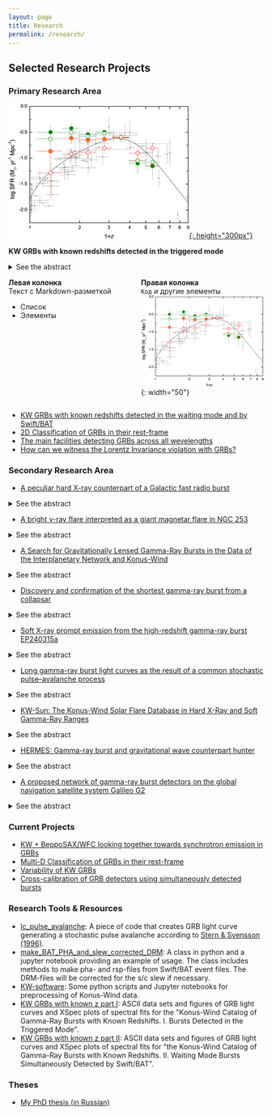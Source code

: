```yaml
---
layout: page
title: Research
permalink: /research/
---
```


## Selected Research Projects

### Primary Research Area
[![](assets/images/grbfr1.jpeg){: height="300px"}](https://ui.adsabs.harvard.edu/abs/2017ApJ...850..161T/abstract)

**KW GRBs with known redshifts detected in the triggered mode**
<details>
<summary>See the abstract</summary>
<div markdown="1">
In this catalog, we present the results of a systematic study of gamma-ray bursts (GRBs) with reliable redshift estimates detected in the triggered mode of the Konus-Wind (KW) experiment during the period from 1997 February to 2016 June. The sample consists of 150 GRBs (including 12 short/hard bursts) and represents the largest set of cosmological GRBs studied to date over a broad energy band. From the temporal and spectral analyses of the sample, we provide the burst durations, the spectral lags, the results of spectral fits with two model functions, the total energy fluences, and the peak energy fluxes. Based on the GRB redshifts, which span the range 0.1≤slant z≤slant 5, we estimate the rest-frame, isotropic-equivalent energy, and peak luminosity. For 32 GRBs with reasonably constrained jet breaks, we provide the collimation-corrected values of the energetics. We consider the behavior of the rest-frame GRB parameters in the hardness-duration and hardness-intensity planes, and confirm the “Amati” and “Yonetoku” relations for Type II GRBs. The correction for the jet collimation does not improve these correlations for the KW sample. We discuss the influence of instrumental selection effects on the GRB parameter distributions and estimate the KW GRB detection horizon, which extends to z∼ 16.6, stressing the importance of GRBs as probes of the early universe. Accounting for the instrumental bias, we estimate the KW GRB luminosity evolution, luminosity and isotropic-energy functions, and the evolution of the GRB formation rate, which are in general agreement with those obtained in previous studies.
</div>
</details>

<div style="display: grid; grid-template-columns: 1fr 1fr; gap: 20px;">
<div markdown="1">

**Левая колонка**  
Текст с Markdown-разметкой  
- Список
- Элементы

</div>
<div markdown="1">

**Правая колонка**  
`Код` и другие элементы  
![Иконка](assets/images/grbfr1.jpeg){: width="50"}

</div>
</div>

- [KW GRBs with known redshifts detected in the waiting mode and by Swift/BAT](https://ui.adsabs.harvard.edu/abs/2021ApJ...908...83T/abstract)
- [2D Classification of GRBs in their rest-frame](https://ui.adsabs.harvard.edu/abs/2025A%26A...698A.169T/abstract)
- [The main facilities detecting GRBs across all wevelengths](https://ui.adsabs.harvard.edu/abs/2022Univ....8..373T/abstract)
- [How can we witness the Lorentz Invariance violation with GRBs?](https://ui.adsabs.harvard.edu/abs/2023Univ....9..359T/abstract)

<!--#### Related Publications
- Paper Title (Year) [Link](#)
- Paper Title (Year) [Link](#)-->

### Secondary Research Area
<!-- - [Soft X-ray prompt emission from the high-redshift gamma-ray burst EP240315a](https://ui.adsabs.harvard.edu/abs/2025NatAs...9..564L/abstract)-->
- [A peculiar hard X-ray counterpart of a Galactic fast radio burst](https://ui.adsabs.harvard.edu/abs/2021NatAs...5..372R/abstract)
<details>
<summary>See the abstract</summary>
<div markdown="1">
Fast radio bursts (FRBs) are bright, millisecond-scale radio flashes of unknown physical origin. Young, highly magnetized, isolated neutron stars—magnetars—have been suggested as the most promising candidates for FRB progenitors owing to their energetics and high X-ray flaring activity. Here we report the detection with Konus-Wind of a hard X-ray event of 28 April 2020 temporally coincident with a bright, two-peak radio burst4,5 in the direction of Galactic magnetar SGR 1935+2154, with properties remarkably similar to those of FRBs. We show that the two peaks of the double-peaked X-ray burst coincide in time with the radio peaks and infer a common source and the association of these phenomena. An unusual hardness of the X-ray spectrum strongly distinguishes the 28 April event among multiple `ordinary' flares from SGR 1935+2154. A recent non-detection of radio emission from about 100 typical soft bursts from SGR 1935+2154 favours the idea that bright, FRB-like magnetar signals are associated with rare, hard-spectrum X-ray bursts. The implied rate of these hard X-ray bursts (~0.04 yr−1 magnetar−1) appears consistent with the rate estimate4 of SGR 1935+2154-like radio bursts (0.007-0.04 yr−1 magnetar−1).
</div>
</details>

- [A bright γ-ray flare interpreted as a giant magnetar flare in NGC 253](https://ui.adsabs.harvard.edu/abs/2021Natur.589..211S/abstract)
<details>
<summary>See the abstract</summary>
<div markdown="1">
Soft γ-ray repeaters exhibit bursting emission in hard X-rays and soft γ-rays. During the active phase, they emit random short (milliseconds to several seconds long), hard-X-ray bursts, with peak luminosities of 10^36 to 10^43 erg per second. Occasionally, a giant flare with an energy of around 10^44 to 10^46 erg is emitted. These phenomena are thought to arise from neutron stars with extremely high magnetic fields (10^14 to 10^15 gauss), called magnetars. A portion of the second-long initial pulse of a giant flare in some respects mimics short γ-ray bursts, which have recently been identified as resulting from the merger of two neutron stars accompanied by gravitational-wave emission. Two γ-ray bursts, GRB 051103 and GRB 070201, have been associated with giant flares. Here we report observations of the γ-ray burst GRB 200415A, which we localized to a 20-square-arcmin region of the starburst galaxy NGC 253, located about 3.5 million parsecs away. The burst had a sharp, millisecond-scale hard spectrum in the initial pulse, which was followed by steady fading and softening over 0.2 seconds. The energy released (roughly 1.3 × 10^46 erg) is similar to that of the superflare from the Galactic soft γ-ray repeater SGR 1806-20 (roughly 2.3 × 10^46 erg). We argue that GRB 200415A is a giant flare from a magnetar in NGC 253.
</div>
</details>

- [A Search for Gravitationally Lensed Gamma-Ray Bursts in the Data of the Interplanetary Network and Konus-Wind](https://ui.adsabs.harvard.edu/abs/2019ApJ...871..121H/abstract)
<details>
<summary>See the abstract</summary>
<div markdown="1">
We examine a sample of 2301 gamma-ray bursts, detected by Konus-Wind in the triggered mode between 1994 and 2017 and localized by the interplanetary network (IPN), for evidence of gravitational lensing. We utilize all the available gamma-ray burst (GRB) data: time histories, localizations, and energy spectra. We employ common IPN techniques to find and quantify similarities in the light curves of 2,646,150 burst pairs, and for the pairs with significant similarities, we examine their IPN localizations to determine whether they are consistent with a common origin. For pairs that are consistent, we derive and compare energy spectra, and compute a figure of merit that allows us to compare and rank burst pairs. We conduct both a blind search, between all possible burst pairs, and a targeted search, between pairs in which one burst has both a spectroscopic redshift and an identification of an intervening system, as measured by one or more lower spectroscopic redshifts. We identify six pairs in the blind search that could be taken as evidence for lensing, but none are compelling enough to claim a detection with good confidence. No candidates were detected in the targeted search. For our GRB sample, we set an upper limit to the optical depth to lensing of 0.0033, which is comparable to that of optical sources. We conclude that proposed scenarios in which a large fraction of the GRB population is lensed are extremely unlikely.
</div>
</details>

- [Discovery and confirmation of the shortest gamma-ray burst from a collapsar](https://ui.adsabs.harvard.edu/abs/2021NatAs...5..917A/abstract)
<details>
<summary>See the abstract</summary>
<div markdown="1">
GRBs are among the brightest and most energetic events in the Universe. The duration and hardness distribution of GRBs has two clusters, now understood to reflect (at least) two different progenitors. Short-hard GRBs (SGRBs; T90 < 2 s) arise from compact binary mergers, and long-soft GRBs (LGRBs; T90 > 2 s) have been attributed to the collapse of peculiar massive stars (collapsars). The discovery of SN 1998bw/GRB 980425 marked the first association of an LGRB with a collapsar, and AT 2017gfo/GRB 170817A/GW170817 marked the first association of an SGRB with a binary neutron star merger, which also produced a gravitational wave. Here, we present the discovery of ZTF20abwysqy (AT2020scz), a fast-fading optical transient in the Fermi satellite and the Interplanetary Network localization regions of GRB 200826A; X-ray and radio emission further confirm that this is the afterglow. Follow-up imaging (at rest-frame 16.5 days) reveals excess emission above the afterglow that cannot be explained as an underlying kilonova, but which is consistent with being the supernova. Although the GRB duration is short (rest-frame T90 of 0.65 s), our panchromatic follow-up data confirm a collapsar origin. GRB 200826A is the shortest LGRB found with an associated collapsar; it appears to sit on the brink between a successful and a failed collapsar. Our discovery is consistent with the hypothesis that most collapsars fail to produce ultra-relativistic jets.
</div>
</details>

- [Soft X-ray prompt emission from the high-redshift gamma-ray burst EP240315a](https://ui.adsabs.harvard.edu/abs/2025NatAs...9..564L/abstract)
<details>
<summary>See the abstract</summary>
<div markdown="1">
Long gamma-ray bursts (GRBs) are believed to originate from core collapse of massive stars. High-redshift GRBs can probe the star formation and reionization history of the early Universe, but their detection remains rare. Here we report the detection of a GRB triggered in the 0.5-4 keV band by the Wide-field X-ray Telescope (WXT) on board the Einstein Probe (EP) mission, designated as EP240315a, whose bright peak was also detected by the Swift Burst Alert Telescope and Konus-Wind through off-line analyses. At a redshift of z = 4.859, EP240315a showed a much longer and more complicated light curve in the soft-X-ray band than in gamma rays. Benefiting from a large field of view (~3,600°2) and a high sensitivity, EP-WXT captured the earlier engine activation and extended late engine activity through a continuous detection. With a peak X-ray flux at the faint end of previously known high-z GRBs, the detection of EP240315a demonstrates the great potential for EP to study the early universe via GRBs.
</div>
</details>

- [Long gamma-ray burst light curves as the result of a common stochastic pulse–avalanche process](https://ui.adsabs.harvard.edu/abs/2024A%26A...689A.266B/abstract)
<details>
<summary>See the abstract</summary>
<div markdown="1">
Context. The complexity and variety exhibited by the light curves of long gamma-ray bursts (GRBs) enclose a wealth of information that has not yet been fully deciphered. Despite the tremendous advance in the knowledge of the energetics, structure, and composition of the relativistic jet that results from the core collapse of the progenitor star, the nature of the inner engine, how it powers the relativistic outflow, and the dissipation mechanisms remain open issues. Aims. A promising way to gain insights is describing GRB light curves as the result of a common stochastic process. In the Burst And Transient Source Experiment (BATSE) era, a stochastic pulse avalanche model was proposed and tested through the comparison of ensemble-average properties of simulated and real light curves. Here our aim was to revive and further test this model. Methods. We applied it to two independent datasets, BATSE and Swift/BAT, through a machine learning approach: the model parameters are optimised using a genetic algorithm. Results. The average properties were successfully reproduced. Notwithstanding the different populations and passbands of both datasets, the corresponding optimal parameters are interestingly similar. In particular, for both sets the dynamics appear to be close to a critical state, which is key to reproducing the observed variety of time profiles. Conclusions. Our results propel the avalanche character in a critical regime as a key trait of the energy release in GRB engines, which underpins some kind of instability.
</div>
</details>

- [KW-Sun: The Konus-Wind Solar Flare Database in Hard X-Ray and Soft Gamma-Ray Ranges](https://ui.adsabs.harvard.edu/abs/2022ApJS..262...32L/abstract)
<details>
<summary>See the abstract</summary>
<div markdown="1">
We present a database of solar flares registered by the Konus-Wind instrument during more than 27 yr of operation, from 1994 November to now (2022 June). The constantly updated database (hereafter KW-Sun) contains over 1000 events detected in the instrument's triggered mode and is accessible online at http://www.ioffe.ru/LEA/kwsun/. For each flare, the database provides time-resolved energy spectra in energy range from ~20 keV to ~15 MeV in FITS format along with count-rate light curves in three wide-energy bands, G1 (~20-80 keV), G2 (~80-300 keV), and G3 (~300-1200 keV), with high time resolution (down to 16 ms) in ASCII and IDL SAV formats. This article focuses on the instrument capabilities in the context of solar observations, the structure of the KW-Sun data, and their intended usage. The presented homogeneous data set obtained in the broad energy range with high temporal resolution during more than two full solar cycles is beneficial for both statistical and case studies as well as a source of context data for solar flare research.
</div>
</details>

- [HERMES: Gamma-ray burst and gravitational wave counterpart hunter](https://ui.adsabs.harvard.edu/abs/2024A%26A...689A.175G/abstract)
<details>
<summary>See the abstract</summary>
<div markdown="1">
Gamma-ray bursts (GRBs) bridge relativistic astrophysics and multimessenger astronomy. Space–based γ- and X-ray wide-field detectors have proven essential for detecting and localizing the highly variable GRB prompt emission, which is also a counterpart of gravitational wave events. We studied the capability of detecting long and short GRBs with the High Energy Rapid Modular Ensemble of Satellites (HERMES) Pathfinder (HP) and SpIRIT, namely a swarm of six 3U CubeSats to be launched in early 2025, and a 6U CubeSat launched on December 1 2023. We also studied the capabilities of two advanced configurations of swarms of more than eight satellites with improved detector performances (HERMES Constellations). The HERMES detectors, sensitive down to ∼2–3 keV, will be able to detect faint and soft GRBs, which comprise X-ray flashes and high-redshift bursts. By combining state-of-the-art long- and short-GRB population models with a description of the single module performance, we estimate that HP will detect ∼195‑21+22 long GRBs (3.4‑0.8+0.3 at redshift z > 6) and ∼19‑3+5 short GRBs per year. The larger HERMES Constellations under study can detect between ∼1300 and ∼3000 long GRBs per year and between ∼160 and ∼400 short GRBs per year, depending on the chosen configuration, with a rate of long GRBs above z > 6 of between 30 and 75 per year. Finally, we explored the capability of HERMES to detect short GRBs as electromagnetic counterparts of binary neutron star (BNS) mergers detected as gravitational signals by current and future ground–based interferometers. Under the assumption that the GRB jets are structured, we estimate that HP can provide up to ∼1 (14) yr‑1 joint detections during the fifth LIGO–Virgo–KAGRA observing run (Einstein Telescope single triangle 10 km arm configuration). These numbers become ∼4 (100) yr‑1, respectively, for the HERMES Constellation configuration. ⋆ Based on work of the HERMES-Pathfinder collaboration, see list in the Appendix.
</div>
</details>

- [A proposed network of gamma-ray burst detectors on the global navigation satellite system Galileo G2](https://ui.adsabs.harvard.edu/abs/2022A%26A...664A.131G/abstract)
<details>
<summary>See the abstract</summary>
<div markdown="1">
The accurate localization of gamma-ray bursts (GRBs) remains a crucial task. Historically, improved localizations have led to the discovery of afterglow emission and the realization of their cosmological distribution via redshift measurements; however, a more recent requirement comes with the potential of studying the kilonovae of neutron star mergers. Gravitational wave detectors are expected to provide locations to not better than 10 square degrees over the next decade. With their increasing horizon for merger detections the intensity of the gamma-ray and kilonova emission also drops, making their identification in large error boxes a challenge. Thus, a localization via the gamma-ray emission seems to be the best chance to mitigate this problem. Here we propose to equip some of the second-generation Galileo satellites with dedicated GRB detectors. This saves costs for launches and satellites for a dedicated GRB network, the large orbital radius is beneficial for triangulation, and perfect positional and timing accuracy come for free. We present simulations of the triangulation accuracy, demonstrating that short GRBs as faint as GRB 170817A can be localized to 1 degree radius (1σ).
</div>
</details>

<!--#### Related Publications
- Paper Title (Year) [Link](#)-->

### Current Projects
- [KW + BeppoSAX/WFC looking together towards synchrotron emission in GRBs]()
- [Multi-D Classification of GRBs in their rest-frame]()
- [Variability of KW GRBs]()
- [Cross-calibration of GRB detectors using simultaneously detected bursts]()

<!--
- **Project Title**: Description of the project, funding source, collaborators.
- **Project Title**: Description of the project, funding source, collaborators.
-->

### Research Tools & Resources
- [lc_pulse_avalanche](https://github.com/anastasia-tsvetkova/lc_pulse_avalanche): A piece of code that creates GRB light curve generating a stochastic pulse avalanche according to [Stern & Svensson (1996)](https://ui.adsabs.harvard.edu/abs/1996ApJ...469L.109S/abstract).
- [make_BAT_PHA_and_slew_corrected_DRM](https://github.com/anastasia-tsvetkova/make_BAT_PHA_and_slew_corrected_DRM): A class in python and a jupyter notebook providing an example of usage. The class includes methods to make pha- and rsp-files from Swift/BAT event files. The DRM-files will be corrected for the s/c slew if necessary.
- [KW-software](https://github.com/anastasia-tsvetkova/KW-software): Some python scripts and Jupyter notebooks for preprocessing of Konus-Wind data.
- [KW GRBs with known z part I](http://www.ioffe.ru/LEA/zGRBs/triggered/): ASCII data sets and figures of GRB light curves and XSpec plots of spectral fits for the "Konus-Wind Catalog of Gamma-Ray Bursts with Known Redshifts. I. Bursts Detected in the Triggered Mode".
- [KW GRBs with known z part II](http://www.ioffe.ru/LEA/zGRBs/part2/): ASCII data sets and figures of GRB light curves and XSpec plots of spectral fits for "the Konus-Wind Catalog of Gamma-Ray Bursts with Known Redshifts. II. Waiting Mode Bursts Simultaneously Detected by Swift/BAT".

### Theses
- [My PhD thesis (in Russian)](assets/docs/Phd_thesis.pdf)
